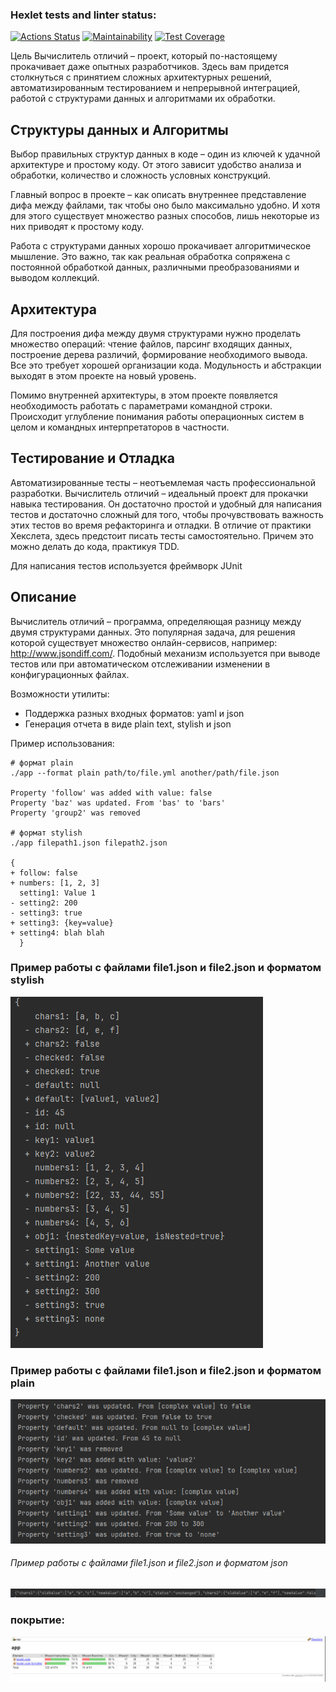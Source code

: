 ### Hexlet tests and linter status:
[![Actions Status](https://github.com/RomanVoronovskiy/java-project-71/actions/workflows/hexlet-check.yml/badge.svg)](https://github.com/RomanVoronovskiy/java-project-71/actions)
[![Maintainability](https://api.codeclimate.com/v1/badges/516755a3bdb71218460c/maintainability)](https://codeclimate.com/github/RomanVoronovskiy/java-project-71/maintainability)
[![Test Coverage](https://api.codeclimate.com/v1/badges/516755a3bdb71218460c/test_coverage)](https://codeclimate.com/github/RomanVoronovskiy/java-project-71/test_coverage)

Цель
Вычислитель отличий – проект, который по-настоящему прокачивает даже опытных разработчиков. Здесь вам придется столкнуться с принятием сложных архитектурных решений, автоматизированным тестированием и непрерывной интеграцией, работой с структурами данных и алгоритмами их обработки.

## Структуры данных и Алгоритмы
Выбор правильных структур данных в коде – один из ключей к удачной архитектуре и простому коду. От этого зависит удобство анализа и обработки, количество и сложность условных конструкций.

Главный вопрос в проекте – как описать внутреннее представление дифа между файлами, так чтобы оно было максимально удобно. И хотя для этого существует множество разных способов, лишь некоторые из них приводят к простому коду.

Работа с структурами данных хорошо прокачивает алгоритмическое мышление. Это важно, так как реальная обработка сопряжена с постоянной обработкой данных, различными преобразованиями и выводом коллекций.

## Архитектура
Для построения дифа между двумя структурами нужно проделать множество операций: чтение файлов, парсинг входящих данных, построение дерева различий, формирование необходимого вывода. Все это требует хорошей организации кода. Модульность и абстракции выходят в этом проекте на новый уровень.

Помимо внутренней архитектуры, в этом проекте появляется необходимость работать с параметрами командной строки. Происходит углубление понимания работы операционных систем в целом и командных интерпретаторов в частности.

## Тестирование и Отладка
Автоматизированные тесты – неотъемлемая часть профессиональной разработки. Вычислитель отличий – идеальный проект для прокачки навыка тестирования. Он достаточно простой и удобный для написания тестов и достаточно сложный для того, чтобы прочувствовать важность этих тестов во время рефакторинга и отладки. В отличие от практики Хекслета, здесь предстоит писать тесты самостоятельно. Причем это можно делать до кода, практикуя TDD.

Для написания тестов используется фреймворк JUnit

## Описание
Вычислитель отличий – программа, определяющая разницу между двумя структурами данных. Это популярная задача, для решения которой существует множество онлайн-сервисов, например: http://www.jsondiff.com/. Подобный механизм используется при выводе тестов или при автоматическом отслеживании изменении в конфигурационных файлах.

Возможности утилиты:

+ Поддержка разных входных форматов: yaml и json
+ Генерация отчета в виде plain text, stylish и json

Пример использования:
```
# формат plain
./app --format plain path/to/file.yml another/path/file.json

Property 'follow' was added with value: false
Property 'baz' was updated. From 'bas' to 'bars'
Property 'group2' was removed

# формат stylish
./app filepath1.json filepath2.json

{
+ follow: false
+ numbers: [1, 2, 3]
  setting1: Value 1
- setting2: 200
- setting3: true
+ setting3: {key=value}
+ setting4: blah blah
  }
```

### Пример работы с файлами file1.json и file2.json и форматом stylish

![Пример stylish формата](app/img/stylish.png)

### Пример работы с файлами file1.json и file2.json и форматом plain

![Пример plain формата](app/img/plain.png)

###### Пример работы с файлами file1.json и file2.json и форматом json

![Пример json формата](app/img/json.png)

### покрытие: 
![процент покрытия ](app/img/coverage.png)
